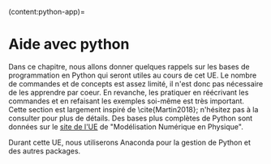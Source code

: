(content:python-app)=
# Aide avec python

Dans ce chapitre, nous allons donner quelques rappels sur les bases de programmation en Python qui seront utiles au cours de cet UE.
Le nombre de commandes et de concepts est assez limité, il n'est donc pas nécessaire de les apprendre par coeur.
En revanche, les pratiquer en réécrivant les commandes et en refaisant les exemples soi-même est très important.
Cette section est largement inspiré de \cite{Martin2018}; n'hésitez pas à la consulter pour plus de détails.
Des bases plus complètes de Python sont données sur le [site de l'UE](https://phys-mod.readthedocs.io/en/latest/cours-info/installation.html) de "Modélisation Numérique en Physique".

Durant cette UE, nous utiliserons Anaconda pour la gestion de Python et des autres packages.

```{tableofcontents}
```
